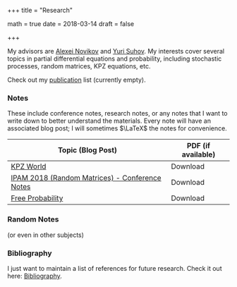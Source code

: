 +++
title = "Research"

math = true
date = 2018-03-14
draft = false

+++

My advisors are [Alexei Novikov](https://www.math.psu.edu/~anovikov/) and [Yuri Suhov](http://www.statslab.cam.ac.uk/Dept/People/suhov.html). My interests cover several topics in partial differential equations and probability, including stochastic processes, random matrices, KPZ equations, etc.

Check out my [publication](/publication) list (currently empty). 

### Notes

These include conference notes, research notes, or any notes that I want to write down to better understand the materials. Every note will have an associated blog post; I will sometimes $\LaTeX$ the notes for convenience.

**Topic (Blog Post)** | **PDF (if available)**
--- | ---
[KPZ World](/post/kpz_world) | Download 
[IPAM 2018 (Random Matrices) - Conference Notes](/post/ipam2018_RMT) | Download
[Free Probability ](/post/free_probability) | Download


### Random Notes
(or even in other subjects)

### Bibliography

I just want to maintain a list of references for future research. Check it out here: [Bibliography](/bibliography).
